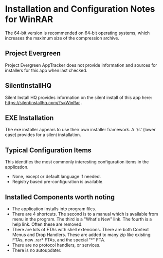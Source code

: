 # Installation and Configuration Notes for WinRAR

The 64-bit version is recommended on 64-bit operating systems, which increases the maximum size of the compression archive.

## Project Evergreen
Project Evergreen AppTracker does not provide information and sources for installers for this app when last checked.


## SilentInstallHQ

Silent Install HQ provides information on the silent install of this app here: https://silentinstallhq.com/?s=WinRar .

## EXE Installation
The exe installer appears to use their own installer framework. A '/s' (lower case) provides for a silent installation.

## Typical Configuration Items 

This identifies the most commonly interesting configuration items in the application.

* None, except or default language if needed.
* Registry based pre-configuration is available. 

## Installed Components worth noting
 
* The application installs into program files.
* There are 4 shortcuts. The second is to a manual which is available from menu in the program. The third is a "What's New" link. The fourth is a help link.  Often these are removed.
* There  are lots of FTAs with shell extensions.  There are both Context Menus and Drop Handlers.  These are added to many zip like existing FTAs, new .rar* FTAs, and the special "*" FTA.
* There are no protocol handlers, or services.
* There is no autoupdater.
